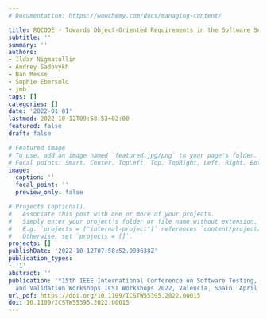 ```yaml
---
# Documentation: https://wowchemy.com/docs/managing-content/

title: RQCODE - Towards Object-Oriented Requirements in the Software Security Domain
subtitle: ''
summary: ''
authors:
- Ildar Nigmatullin
- Andrey Sadovykh
- Nan Messe
- Sophie Ebersold
- jmb
tags: []
categories: []
date: '2022-01-01'
lastmod: 2022-10-12T09:58:53+02:00
featured: false
draft: false

# Featured image
# To use, add an image named `featured.jpg/png` to your page's folder.
# Focal points: Smart, Center, TopLeft, Top, TopRight, Left, Right, BottomLeft, Bottom, BottomRight.
image:
  caption: ''
  focal_point: ''
  preview_only: false

# Projects (optional).
#   Associate this post with one or more of your projects.
#   Simply enter your project's folder or file name without extension.
#   E.g. `projects = ["internal-project"]` references `content/project/deep-learning/index.md`.
#   Otherwise, set `projects = []`.
projects: []
publishDate: '2022-10-12T07:58:52.993638Z'
publication_types:
- '1'
abstract: ''
publication: '*15th IEEE International Conference on Software Testing, Verification
  and Validation Workshops ICST Workshops 2022, Valencia, Spain, April 4-13, 2022*'
url_pdf: https://doi.org/10.1109/ICSTW55395.2022.00015
doi: 10.1109/ICSTW55395.2022.00015
---
```


